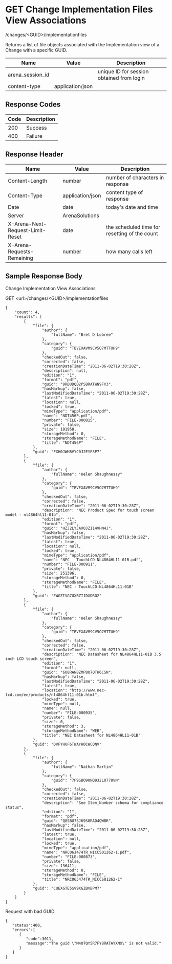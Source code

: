 # GET Change Implementation Files View Associations


/changes/&lt;GUID&gt;/implementationfiles

Returns a list of file objects associated with the Implementation view of a Change with a specific GUID.


| Name | Value | Description |
|  --- |  --- |  --- | 
| arena_session_id |   | unique ID for session obtained from login |
| content\-type | application/json |   |

## Response Codes

| Code | Description |
|  --- |  --- | 
| 200 | Success |
| 400 | Failure |

## Response Header

| Name | Value | Description |
|  --- |  --- |  --- | 
| Content\-Length | number | number of characters in response |
| Content\-Type | application/json | content type of response |
| Date | date | today's date and time |
| Server | ArenaSolutions |   |
| X\-Arena\-Next\-Request\-Limit\-Reset  | date | the scheduled time for resetting of the count |
| X\-Arena\-Requests\-Remaining  | number | how many calls left |

## Sample Response Body
Change Implementation View  Associations



GET &lt;url&gt;/changes/&lt;GUID&gt;/implementationfiles

```
{
    "count": 4,
    "results": [
        {
            "file": {
                "author": {
                    "fullName": "Bret D Lobree"
                },
                "category": {
                    "guid": "TBVEXAVM9CV5O7MTTUH9"
                },
                "checkedOut": false,
                "corrected": false,
                "creationDateTime": "2011-06-02T19:30:28Z",
                "description": null,
                "edition": "1",
                "format": "pdf",
                "guid": "9RBUDQB2PSBRATWN9FV3",
                "hasMarkup": false,
                "lastModifiedDateTime": "2011-06-02T19:30:28Z",
                "latest": true,
                "location": null,
                "locked": true,
                "mimeType": "application/pdf",
                "name": "NDT456P.pdf",
                "number": "FILE-000815",
                "private": false,
                "size": 101958,
                "storageMethod": 0,
                "storageMethodName": "FILE",
                "title": "NDT456P"
            },
            "guid": "FXH0JWH8VYC0J2EYESP7"
        },
        {
            "file": {
                "author": {
                    "fullName": "Helen Shaughnessy"
                },
                "category": {
                    "guid": "TBVEXAVM9CV5O7MTTUH9"
                },
                "checkedOut": false,
                "corrected": false,
                "creationDateTime": "2011-06-02T19:30:28Z",
                "description": "NEC Product Spec for touch screen model - nl4864hl11-01b",
                "edition": "1",
                "format": "pdf",
                "guid": "HZJ2LYJAX0JZI14VHN4J",
                "hasMarkup": false,
                "lastModifiedDateTime": "2011-06-02T19:30:28Z",
                "latest": true,
                "location": null,
                "locked": true,
                "mimeType": "application/pdf",
                "name": "NEC - TouchLCD-NL4864HL11-01B.pdf",
                "number": "FILE-000911",
                "private": false,
                "size": 251396,
                "storageMethod": 0,
                "storageMethodName": "FILE",
                "title": "NEC - TouchLCD-NL4864HL11-01B"
            },
            "guid": "EWGZIVG7UXBZI1DXDRO2"
        },
        {
            "file": {
                "author": {
                    "fullName": "Helen Shaughnessy"
                },
                "category": {
                    "guid": "TBVEXAVM9CV5O7MTTUH9"
                },
                "checkedOut": false,
                "corrected": false,
                "creationDateTime": "2011-06-02T19:30:28Z",
                "description": "NEC Datasheet for NL4864HL11-01B 3.5 inch LCD touch screen",
                "edition": "1",
                "format": null,
                "guid": "6O8RAN8ZMP8O7QTK6CSN",
                "hasMarkup": false,
                "lastModifiedDateTime": "2011-06-02T19:30:28Z",
                "latest": true,
                "location": "http://www.nec-lcd.com/en/products/nl4864hl11-01b.html",
                "locked": true,
                "mimeType": null,
                "name": null,
                "number": "FILE-000935",
                "private": false,
                "size": 0,
                "storageMethod": 3,
                "storageMethodName": "WEB",
                "title": "NEC Datasheet for NL4864HL11-01B"
            },
            "guid": "DVFYHUF6TWAYH0CWCQNV"
        },
        {
            "file": {
                "author": {
                    "fullName": "Nathan Martin"
                },
                "category": {
                    "guid": "7P9SBO90NQ9J2L0778VN"
                },
                "checkedOut": false,
                "corrected": false,
                "creationDateTime": "2011-06-02T19:30:28Z",
                "description": "See Item_Number schema for compliance status",
                "edition": "1",
                "format": "pdf",
                "guid": "Q8SBU7SJ69S8RAD4QWBR",
                "hasMarkup": false,
                "lastModifiedDateTime": "2011-06-02T19:30:28Z",
                "latest": true,
                "location": null,
                "locked": true,
                "mimeType": "application/pdf",
                "name": "NRC06J474TR_NICCS01262-1.pdf",
                "number": "FILE-000873",
                "private": false,
                "size": 136411,
                "storageMethod": 0,
                "storageMethodName": "FILE",
                "title": "NRC06J474TR_NICCS01262-1"
            },
            "guid": "CUEXGTE5SV9XGZBVBPM7"
        }
    ]
}
```
Request with bad GUID

```
{  
   "status":400,
   "errors":[  
      {  
         "code":3011,
         "message":"The guid \"M4O7QY5R7FY8RATAYXNX\" is not valid."
      }
   ]
}
```
